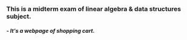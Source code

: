 <h3>This is a midterm exam of linear algebra & data structures subject.</h3>
<h5>- It's a webpage of shopping cart.</h5>
